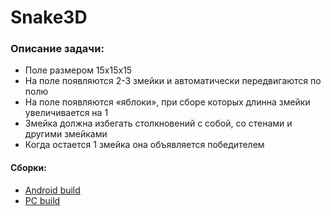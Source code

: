 # Snake3D
### Описание задачи:
- Поле размером 15х15х15
- На поле появляются 2-3 змейки и автоматически передвигаются по полю
- На поле появляются «яблоки», при сборе которых длинна змейки увеличивается на 1
- Змейка должна избегать столкновений с собой, со стенами и другими змейками
- Когда остается 1 змейка она объявляется победителем

#### Сборки:
- [Android build](https://drive.google.com/open?id=194-LWVqdXFMAMWOMauHGwifYtBLhB2pY)
- [PC build](https://drive.google.com/open?id=1izUM4zrMedswT81m5A5cZJ9aG9aMWBF-)
